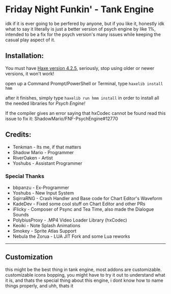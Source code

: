 # Friday Night Funkin' - Tank Engine
idk if it is ever going to be perfered by anyone, but if you like it, honestly idk what to say it literally is just a better version of psych engine by like 1%, intended to be a fix for the psych version's many issues while keeping the casual play aspect of it.

## Installation:
You must have [Haxe version 4.2.5](https://haxe.org/download/version/4.2.5/), seriously, stop using older or newer versions, it won't work!

open up a Command Prompt/PowerShell or Terminal, type `haxelib install hmm`

after it finishes, simply type `haxelib run hmm install` in order to install all the needed libraries for *Psych Engine!*

If the compiler gives an error saying that hxCodec cannot be found read this issue to fix it: ShadowMario/FNF-PsychEngine#12770

## Credits:
* Tenkman - Its me, if that matters
* Shadow Mario - Programmer
* RiverOaken - Artist
* Yoshubs - Assistant Programmer

### Special Thanks
* bbpanzu - Ex-Programmer
* Yoshubs - New Input System
* SqirraRNG - Crash Handler and Base code for Chart Editor's Waveform
* KadeDev - Fixed some cool stuff on Chart Editor and other PRs
* iFlicky - Composer of Psync and Tea Time, also made the Dialogue Sounds
* PolybiusProxy - .MP4 Video Loader Library (hxCodec)
* Keoiki - Note Splash Animations
* Smokey - Sprite Atlas Support
* Nebula the Zorua - LUA JIT Fork and some Lua reworks
_____________________________________
## Customization
this might be the best thing in tank engine, most addons are customizable.
customizable icons bopping, you might have to try it out to understand what it is, and thats the special thing about this engine, i dont know how to name things properly, and uhh, thats it
